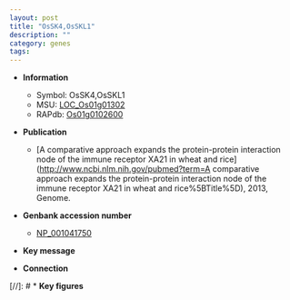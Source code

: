 ```yaml
---
layout: post
title: "OsSK4,OsSKL1"
description: ""
category: genes
tags: 
---
```


* **Information**  
    + Symbol: OsSK4,OsSKL1  
    + MSU: [LOC_Os01g01302](http://rice.plantbiology.msu.edu/cgi-bin/ORF_infopage.cgi?orf=LOC_Os01g01302)  
    + RAPdb: [Os01g0102600](http://rapdb.dna.affrc.go.jp/viewer/gbrowse_details/irgsp1?name=Os01g0102600)  

* **Publication**  
    + [A comparative approach expands the protein-protein interaction node of the immune receptor XA21 in wheat and rice](http://www.ncbi.nlm.nih.gov/pubmed?term=A comparative approach expands the protein-protein interaction node of the immune receptor XA21 in wheat and rice%5BTitle%5D), 2013, Genome.

* **Genbank accession number**  
    + [NP_001041750](http://www.ncbi.nlm.nih.gov/nuccore/NP_001041750)

* **Key message**  

* **Connection**  

[//]: # * **Key figures**  


